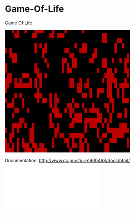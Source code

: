 # Game-Of-Life
Game Of Life

![GOL DEMO](test/golvirus.gif)

Documentation:
http://www.cc.puv.fi/~e1900498/docs/html/

![test](docs/html/index.html)
